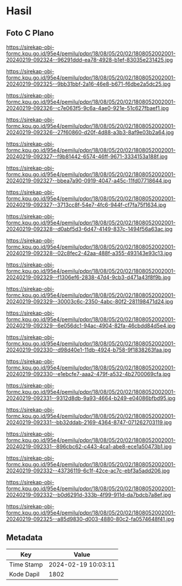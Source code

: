 # Hasil

## Foto C Plano

https://sirekap-obj-formc.kpu.go.id/95e4/pemilu/pdpr/18/08/05/20/02/1808052002001-20240219-092324--96291ddd-ea78-4928-b1ef-83035e231425.jpg

https://sirekap-obj-formc.kpu.go.id/95e4/pemilu/pdpr/18/08/05/20/02/1808052002001-20240219-092325--9bb31bbf-2a16-46e8-b671-f6dbe2a5dc25.jpg

https://sirekap-obj-formc.kpu.go.id/95e4/pemilu/pdpr/18/08/05/20/02/1808052002001-20240219-092326--c7e063f5-9c6a-4ae0-921e-51c627fbaef1.jpg

https://sirekap-obj-formc.kpu.go.id/95e4/pemilu/pdpr/18/08/05/20/02/1808052002001-20240219-092326--27f60860-d20f-4d88-a3b3-8af9e03b2a64.jpg

https://sirekap-obj-formc.kpu.go.id/95e4/pemilu/pdpr/18/08/05/20/02/1808052002001-20240219-092327--f9b81442-6574-46ff-9671-3334153a188f.jpg

https://sirekap-obj-formc.kpu.go.id/95e4/pemilu/pdpr/18/08/05/20/02/1808052002001-20240219-092327--bbea7a90-0919-4047-a45c-11fd07718644.jpg

https://sirekap-obj-formc.kpu.go.id/95e4/pemilu/pdpr/18/08/05/20/02/1808052002001-20240219-092327--3713cc8f-54e7-4fc6-944f-cf7fa75f1634.jpg

https://sirekap-obj-formc.kpu.go.id/95e4/pemilu/pdpr/18/08/05/20/02/1808052002001-20240219-092328--d0abf5d3-6d47-4149-837c-1494f56a63ac.jpg

https://sirekap-obj-formc.kpu.go.id/95e4/pemilu/pdpr/18/08/05/20/02/1808052002001-20240219-092328--02c8fec2-42aa-488f-a355-493143e93c13.jpg

https://sirekap-obj-formc.kpu.go.id/95e4/pemilu/pdpr/18/08/05/20/02/1808052002001-20240219-092329--f1306ef6-2838-47d4-9cb3-d471a43f8f9b.jpg

https://sirekap-obj-formc.kpu.go.id/95e4/pemilu/pdpr/18/08/05/20/02/1808052002001-20240219-092329--30003c6c-2350-4abc-80f2-281198471d24.jpg

https://sirekap-obj-formc.kpu.go.id/95e4/pemilu/pdpr/18/08/05/20/02/1808052002001-20240219-092329--6e056dc1-94ac-4904-82fa-46cbdd84d5e4.jpg

https://sirekap-obj-formc.kpu.go.id/95e4/pemilu/pdpr/18/08/05/20/02/1808052002001-20240219-092330--d98d40e1-11db-4924-b758-9f1838263faa.jpg

https://sirekap-obj-formc.kpu.go.id/95e4/pemilu/pdpr/18/08/05/20/02/1808052002001-20240219-092330--e1ebcfe7-aaa2-479f-a532-4b2700069cfa.jpg

https://sirekap-obj-formc.kpu.go.id/95e4/pemilu/pdpr/18/08/05/20/02/1808052002001-20240219-092331--9312d8db-9a93-4664-b249-e04086bfbd95.jpg

https://sirekap-obj-formc.kpu.go.id/95e4/pemilu/pdpr/18/08/05/20/02/1808052002001-20240219-092331--bb32ddab-2169-4364-8747-071262703119.jpg

https://sirekap-obj-formc.kpu.go.id/95e4/pemilu/pdpr/18/08/05/20/02/1808052002001-20240219-092331--896cbc62-c443-4ca1-abe8-ece1a50473b1.jpg

https://sirekap-obj-formc.kpu.go.id/95e4/pemilu/pdpr/18/08/05/20/02/1808052002001-20240219-092332--43736119-6c1f-42ce-ac7c-ebf3a5add206.jpg

https://sirekap-obj-formc.kpu.go.id/95e4/pemilu/pdpr/18/08/05/20/02/1808052002001-20240219-092332--b0d6291d-333b-4f99-911d-da7bdcb7a8ef.jpg

https://sirekap-obj-formc.kpu.go.id/95e4/pemilu/pdpr/18/08/05/20/02/1808052002001-20240219-092325--a85d9830-d003-4880-80c2-fa0574648f41.jpg


## Metadata

| Key        | Value               |
| ---------- | ------------------- |
| Time Stamp | 2024-02-19 10:03:11 |
| Kode Dapil | 1802                |



